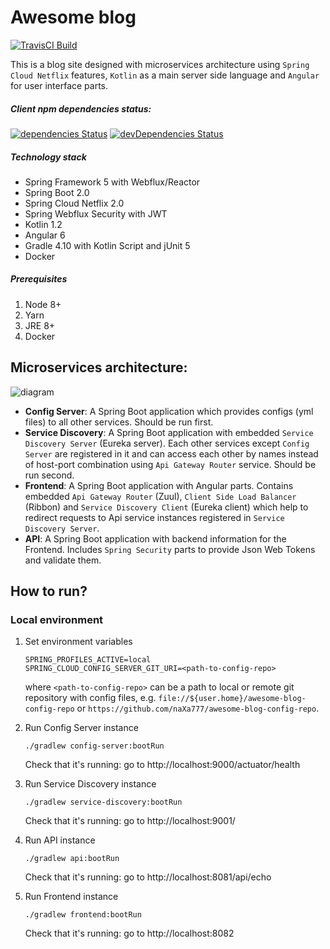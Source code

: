 Awesome blog
=============

[![TravisCI Build](https://travis-ci.org/hiper2d/awesome-blog.svg)](https://travis-ci.org/hiper2d/awesome-blog)

This is a blog site designed with microservices architecture using `Spring Cloud Netflix` features, `Kotlin` as a main server side language and `Angular` for user interface parts.

##### Client npm dependencies status:

[![dependencies Status](https://david-dm.org/hiper2d/awesome-blog/status.svg?path=client)](https://david-dm.org/hiper2d/awesome-blog?path=frontend/src/main/ng)
[![devDependencies Status](https://david-dm.org/hiper2d/awesome-blog/dev-status.svg?path=frontend/src/main/ng)](https://david-dm.org/hiper2d/awesome-blog?path=frontend/src/main/ng&type=dev)

##### Technology stack
* Spring Framework 5 with Webflux/Reactor
* Spring Boot 2.0
* Spring Cloud Netflix 2.0
* Spring Webflux Security with JWT
* Kotlin 1.2
* Angular 6
* Gradle 4.10 with Kotlin Script and jUnit 5
* Docker

##### Prerequisites
1. Node 8+
2. Yarn
3. JRE 8+
4. Docker

## Microservices architecture:

![diagram](https://raw.githubusercontent.com/hiper2d/awesome-blog/master/uml/services-diagram.png)

- **Config Server**: A Spring Boot application which provides configs (yml files) to all other services. Should be run first.
- **Service Discovery**: A Spring Boot application with embedded `Service Discovery Server` (Eureka server). Each other services except `Config Server` are registered in it and can access each other by names instead of host-port combination using `Api Gateway Router` service. Should be run second.
- **Frontend**: A Spring Boot application with Angular parts. Contains embedded `Api Gateway Router` (Zuul), `Client Side Load Balancer` (Ribbon) and `Service Discovery Client` (Eureka client) which help to redirect requests to Api service instances registered in `Service Discovery Server`.
- **API**: A Spring Boot application with backend information for the Frontend. Includes `Spring Security` parts to provide Json Web Tokens and validate them.

## How to run?

### Local environment

1. Set environment variables

       SPRING_PROFILES_ACTIVE=local
       SPRING_CLOUD_CONFIG_SERVER_GIT_URI=<path-to-config-repo>

   where `<path-to-config-repo>` can be a path to local or remote git repository with config files, e.g. `file://${user.home}/awesome-blog-config-repo` or `https://github.com/naXa777/awesome-blog-config-repo`.

2. Run Config Server instance

       ./gradlew config-server:bootRun

   Check that it's running: go to http://localhost:9000/actuator/health

3. Run Service Discovery instance

       ./gradlew service-discovery:bootRun

   Check that it's running: go to http://localhost:9001/

4. Run API instance

       ./gradlew api:bootRun

   Check that it's running: go to http://localhost:8081/api/echo

4. Run Frontend instance

       ./gradlew frontend:bootRun

   Check that it's running: go to http://localhost:8082
